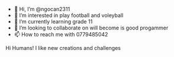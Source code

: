 - 👋 Hi, I’m @ngocan2311
- 👀 I’m interested in play football and voleyball 
- 🌱 I’m currently learning grade 11
- 💞️ I’m looking to collaborate on will become is good progammer 
- 📫 How to reach me with 0779485042
 
 Hi Humans!
 I like new creations and challenges 
